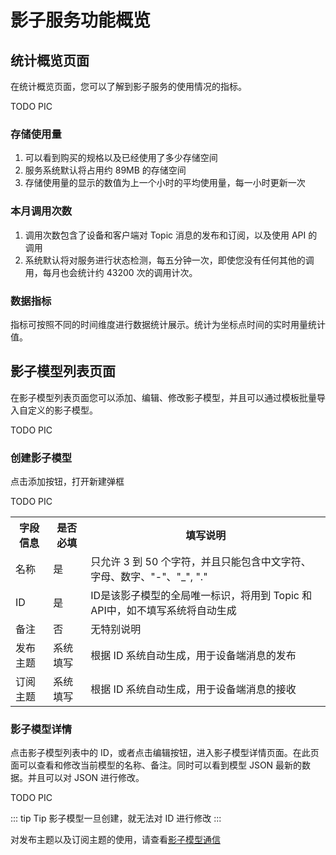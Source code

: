 # 影子服务功能概览

## 统计概览页面
在统计概览页面，您可以了解到影子服务的使用情况的指标。

TODO PIC

### 存储使用量
1. 可以看到购买的规格以及已经使用了多少存储空间
2. 服务系统默认将占用约 89MB 的存储空间
3. 存储使用量的显示的数值为上一个小时的平均使用量，每一小时更新一次

### 本月调用次数
1. 调用次数包含了设备和客户端对 Topic 消息的发布和订阅，以及使用 API 的调用
2. 系统默认将对服务进行状态检测，每五分钟一次，即使您没有任何其他的调用，每月也会统计约 43200 次的调用计次。

### 数据指标

指标可按照不同的时间维度进行数据统计展示。统计为坐标点时间的实时用量统计值。

## 影子模型列表页面
在影子模型列表页面您可以添加、编辑、修改影子模型，并且可以通过模板批量导入自定义的影子模型。

TODO PIC

### 创建影子模型
点击添加按钮，打开新建弹框

TODO PIC

<table>
   <tr>
      <th>字段信息</th>
      <th>是否必填</th>
      <th>填写说明</th>
   </tr>
   <tr>
      <td>名称</td>
      <td>是</td>
      <td>
      	只允许 3 到 50 个字符，并且只能包含中文字符、字母、数字、"-"、"_", "."
	  </td>
   </tr>
   <tr>
      <td>ID</td>
      <td>是</td>
      <td>ID是该影子模型的全局唯一标识，将用到 Topic 和 API中，如不填写系统将自动生成</td>
   </tr>
   <tr>
      <td>备注</td>
      <td>否</td>
      <td>无特别说明</td>
   </tr>
   <tr>
      <td>发布主题</td>
      <td>系统填写</td>
      <td>根据 ID 系统自动生成，用于设备端消息的发布</td>
   </tr>
   <tr>
      <td>订阅主题</td>
      <td>系统填写</td>
      <td>根据 ID 系统自动生成，用于设备端消息的接收</td>
   </tr>
</table>

### 影子模型详情
点击影子模型列表中的 ID，或者点击编辑按钮，进入影子模型详情页面。在此页面可以查看和修改当前模型的名称、备注。同时可以看到模型 JSON 最新的数据。并且可以对 JSON 进行修改。

TODO PIC

::: tip Tip
影子模型一旦创建，就无法对 ID 进行修改
:::

对发布主题以及订阅主题的使用，请查看[影子模型通信](./invoke.md)


